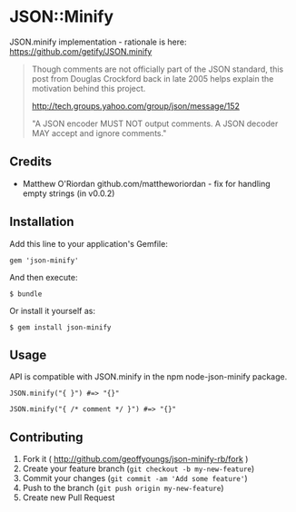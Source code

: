 # JSON::Minify

JSON.minify implementation - rationale is here: https://github.com/getify/JSON.minify

> Though comments are not officially part of the JSON standard, this post from
> Douglas Crockford back in late 2005 helps explain the motivation behind this project.
>
> http://tech.groups.yahoo.com/group/json/message/152
>
> "A JSON encoder MUST NOT output comments. A JSON decoder MAY accept and ignore comments."

## Credits

 - Matthew O'Riordan github.com/mattheworiordan - fix for handling empty strings
   (in v0.0.2)

## Installation

Add this line to your application's Gemfile:

    gem 'json-minify'

And then execute:

    $ bundle

Or install it yourself as:

    $ gem install json-minify

## Usage

API is compatible with JSON.minify in the npm node-json-minify package.

    JSON.minify("{ }") #=> "{}"

    JSON.minify("{ /* comment */ }") #=> "{}"


## Contributing

1. Fork it ( http://github.com/geoffyoungs/json-minify-rb/fork )
2. Create your feature branch (`git checkout -b my-new-feature`)
3. Commit your changes (`git commit -am 'Add some feature'`)
4. Push to the branch (`git push origin my-new-feature`)
5. Create new Pull Request
